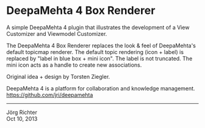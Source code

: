 
DeepaMehta 4 Box Renderer
=========================

A simple DeepaMehta 4 plugin that illustrates the development of a View Customizer and Viewmodel Customizer.

The DeepaMehta 4 Box Renderer replaces the look & feel of DeepaMehta's default topicmap renderer. The default topic rendering (icon + label) is replaced by "label in blue box + mini icon". The label is not truncated. The mini icon acts as a handle to create new associations.

Original idea + design by Torsten Ziegler.

DeepaMehta 4 is a platform for collaboration and knowledge management.  
<https://github.com/jri/deepamehta>


------------
Jörg Richter  
Oct 10, 2013
